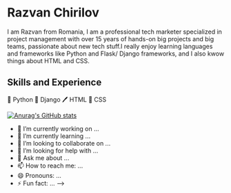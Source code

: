 # Razvan Chirilov 

I am Razvan from Romania, I am a professional tech marketer specialized in project management with over 15 years of hands-on big projects and big teams, passionate about new tech stuff.I really enjoy learning  languages and frameworks like Python and Flask/ Django frameworks, and I also kwow things about HTML and CSS.

## Skills and Experience
🐍 Python
🚀 Django
🖊️ HTML
🌈 CSS

[![Anurag's GitHub stats](https://github-readme-stats.vercel.app/api?username=razvanchirilov)](https://github.com/anuraghazra/github-readme-stats)


- 🔭 I’m currently working on ...
- 🌱 I’m currently learning ...
- 👯 I’m looking to collaborate on ...
- 🤔 I’m looking for help with ...
- 💬 Ask me about ...
- 📫 How to reach me: ...
- 😄 Pronouns: ...
- ⚡ Fun fact: ...
-->
